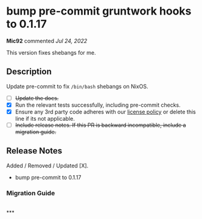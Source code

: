 # bump pre-commit gruntwork hooks to 0.1.17

**Mic92** commented *Jul 24, 2022*

This version fixes shebangs for me.

<!-- Prepend '[WIP]' to the title if this PR is still a work-in-progress. Remove it when it is ready for review! -->

## Description

Update pre-commit to fix `/bin/bash` shebangs on NixOS.


- [ ] ~~Update the docs.~~
- [x] Run the relevant tests successfully, including pre-commit checks.
- [x] Ensure any 3rd party code adheres with our [license policy](https://www.notion.so/gruntwork/Gruntwork-licenses-and-open-source-usage-policy-f7dece1f780341c7b69c1763f22b1378) or delete this line if its not applicable.
- [ ] ~~Include release notes. If this PR is backward incompatible, include a migration guide.~~

## Release Notes

<!-- One-line description of the PR that can be included in the final release notes. -->
Added / Removed / Updated [X].

- bump pre-commit to 0.1.17

### Migration Guide

<!-- Important: If you made any backward incompatible changes, then you must write a migration guide! -->


<br />
***


